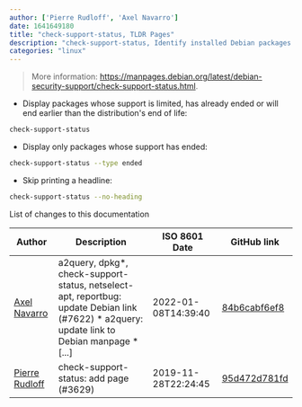 ```yaml
---
author: ['Pierre Rudloff', 'Axel Navarro']
date: 1641649180
title: "check-support-status, TLDR Pages"
description: "check-support-status, Identify installed Debian packages for which support has had to be limited or prematurely ended."
categories: "linux"
---
```

> More information: <https://manpages.debian.org/latest/debian-security-support/check-support-status.html>.

- Display packages whose support is limited, has already ended or will end earlier than the distribution's end of life:

```bash
check-support-status
```

- Display only packages whose support has ended:

```bash
check-support-status --type ended
```

- Skip printing a headline:

```bash
check-support-status --no-heading
```
List of changes to this documentation


Author | Description | ISO 8601 Date | GitHub link
------|-----|-----|-----
[Axel Navarro](mailto:navarroaxel@gmail.com) | a2query, dpkg*, check-support-status, netselect-apt, reportbug: update Debian link (#7622) * a2query: update link to Debian manpage * [...] | 2022-01-08T14:39:40 | [84b6cabf6ef8](https://github.com/tldr-pages/tldr/commit/84b6cabf6ef870441744497edf1c184b8888d727)
[Pierre Rudloff](mailto:contact@rudloff.pro) | check-support-status: add page (#3629) | 2019-11-28T22:24:45 | [95d472d781fd](https://github.com/tldr-pages/tldr/commit/95d472d781fdf72688105c0e7313087e2353f30c)

